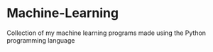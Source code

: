 # Machine-Learning
Collection of my machine learning programs made using the Python programming language
